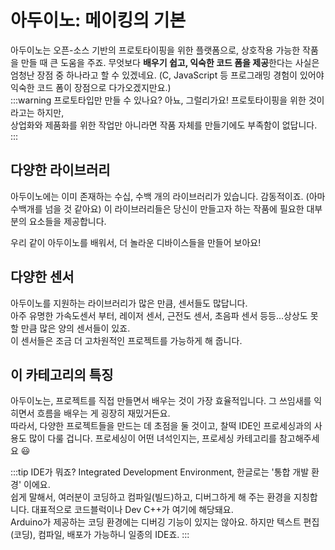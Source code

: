 # 아두이노: 메이킹의 기본

아두이노는 오픈-소스 기반의 프로토타이핑을 위한 플랫폼으로, 상호작용 가능한 작품을 만들 때 큰 도움을 주죠. 무엇보다 **배우기 쉽고, 익숙한 코드 폼을 제공**한다는 사실은 엄청난 장점 중 하나라고 할 수 있겠네요. (C, JavaScript 등 프로그래밍 경험이 있어야 익숙한 코드 폼이 장점으로 다가오겠지만요.)  
:::warning 프로토타입만 만들 수 있나요?
아뇨, 그럴리가요! 프로토타이핑을 위한 것이라고는 하지만,  
상업화와 제품화를 위한 작업만 아니라면 작품 자체를 만들기에도 부족함이 없답니다.
:::

## 다양한 라이브러리

아두이노에는 이미 존재하는 수십, 수백 개의 라이브러리가 있습니다. 감동적이죠. (아마 수백개를 넘을 것 같아요) 이 라이브러리들은 당신이 만들고자 하는 작품에 필요한 대부분의 요소들을 제공합니다.  
  
우리 같이 아두이노를 배워서, 더 놀라운 디바이스들을 만들어 보아요!

## 다양한 센서

아두이노를 지원하는 라이브러리가 많은 만큼, 센서들도 많답니다.  
아주 유명한 가속도센서 부터, 레이저 센서, 근전도 센서, 초음파 센서 등등...상상도 못할 만큼 많은 양의 센서들이 있죠.  
이 센서들은 조금 더 고차원적인 프로젝트를 가능하게 해 줍니다.

## 이 카테고리의 특징

아두이노는, 프로젝트를 직접 만들면서 배우는 것이 가장 효율적입니다. 그 쓰임새를 익히면서 흐름을 배우는 게 굉장히 재밌거든요.  
따라서, 다양한 프로젝트들을 만드는 데 초점을 둘 것이고, 찰떡 IDE인 프로세싱과의 사용도 많이 다룰 겁니다.
프로세싱이 어떤 녀석인지는, 프로세싱 카테고리를 참고해주세요 :smiley:

:::tip IDE가 뭐죠?
Integrated Development Environment, 한글로는 '통합 개발 환경' 이에요.  
쉽게 말해서, 여러분이 코딩하고 컴파일(빌드)하고, 디버그하게 해 주는 환경을 지칭합니다.
대표적으로 코드블럭이나 Dev C++가 여기에 해당돼요.  
Arduino가 제공하는 코딩 환경에는 디버깅 기능이 있지는 않아요. 하지만 텍스트 편집(코딩), 컴파일, 배포가 가능하니 일종의 IDE죠.
:::
